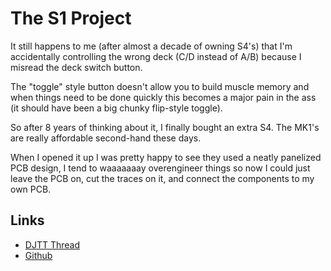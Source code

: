 # The S1 Project

It still happens to me (after almost a decade of owning S4's) that I'm accidentally controlling the wrong deck (C/D instead of A/B) because I misread the deck switch button.

The "toggle" style button doesn't allow you to build muscle memory and when things need to be done quickly this becomes a major pain in the ass (it should have been a big chunky flip-style toggle).

So after 8 years of thinking about it, I finally bought an extra S4. The MK1's are really affordable second-hand these days.

When I opened it up I was pretty happy to see they used a neatly panelized PCB design, I tend to waaaaaaay overengineer things so now I could just leave the PCB on, cut the traces on it, and connect the components to my own PCB.

## Links
- [DJTT Thread](https://forum.djtechtools.com/showthread.php?t=96697)
- [Github](https://github.com/NickolasBoyer/KontrolS1)